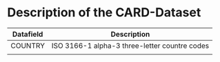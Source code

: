 # Description of the CARD-Dataset

| Datafield | Description |
|-----------|-------------|
| COUNTRY | ISO 3166-1 alpha-3 three-letter countre codes |
|  |  |